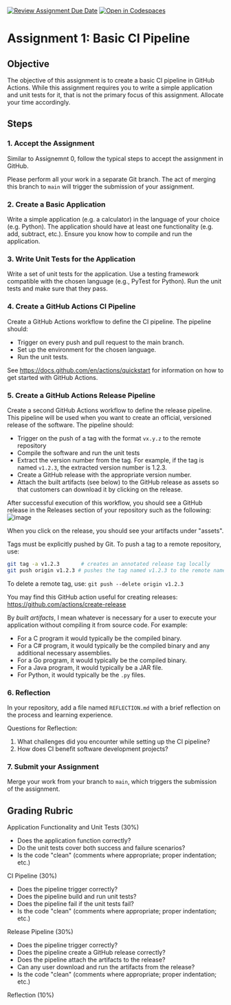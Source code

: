 [![Review Assignment Due Date](https://classroom.github.com/assets/deadline-readme-button-24ddc0f5d75046c5622901739e7c5dd533143b0c8e959d652212380cedb1ea36.svg)](https://classroom.github.com/a/JzgqJ4dG)
[![Open in Codespaces](https://classroom.github.com/assets/launch-codespace-7f7980b617ed060a017424585567c406b6ee15c891e84e1186181d67ecf80aa0.svg)](https://classroom.github.com/open-in-codespaces?assignment_repo_id=13470142)
# Assignment 1: Basic CI Pipeline

## Objective

The objective of this assignment is to create a basic CI pipeline in GitHub Actions.
While this assignment requires you to write a simple application and unit tests
for it, that is not the primary focus of this assignment.  Allocate your time
accordingly.

## Steps

### 1. Accept the Assignment

Similar to Assignemnt 0, follow the typical steps to accept the assignment in
GitHub.

Please perform all your work in a separate Git branch.  The act of merging this
branch to `main` will trigger the submission of your assignment.

### 2. Create a Basic Application

Write a simple application (e.g. a calculator) in the language of your choice (e.g. Python).
The application should have at least one functionality (e.g. add, subtract, etc.).  Ensure
you know how to compile and run the application.

### 3. Write Unit Tests for the Application

Write a set of unit tests for the application.  Use a testing framework compatible with the
chosen language (e.g., PyTest for Python).  Run the unit tests and make sure that they pass.

### 4. Create a GitHub Actions CI Pipeline

Create a GitHub Actions workflow to define the CI pipeline.  The pipeline should:
- Trigger on every push and pull request to the main branch.
- Set up the environment for the chosen language.
- Run the unit tests.

See https://docs.github.com/en/actions/quickstart for information on how to get started
with GitHub Actions.

### 5. Create a GitHub Actions Release Pipeline

Create a second GitHub Actions workflow to define the release pipeline.  This pipeline will
be used when you want to create an official, versioned release of the software.  The pipeline
should:
- Trigger on the push of a tag with the format `vx.y.z` to the remote repository
- Compile the software and run the unit tests
- Extract the version number from the tag.  For example, if the tag is named `v1.2.3`, the
  extracted version number is 1.2.3.
- Create a GitHub release with the appropriate version number.
- Attach the built artifacts (see below) to the GitHub release as assets so that customers
  can download it by clicking on the release.

After successful execution of this workflow, you should see a GitHub release in the
Releases section of your repository such as the following:
![image](https://github.com/depaul-se441-winter2024/assignment1/assets/482551/0bb1cc65-cf58-45fb-a60c-94b3765fb782)

When you click on the release, you should see your artifacts under "assets".

Tags must be explicitly pushed by Git.  To push a tag to a remote repository, use:
```sh
git tag -a v1.2.3       # creates an annotated release tag locally
git push origin v1.2.3 # pushes the tag named v1.2.3 to the remote named origin
```

To delete a remote tag, use:
`git push --delete origin v1.2.3`

You may find this GitHub action useful for creating releases: https://github.com/actions/create-release

By _built artifacts_, I mean whatever is necessary for a user to execute your application without
compiling it from source code.  For example:
- For a C program it would typically be the compiled binary.
- For a C# program, it would typically be the compiled binary and any additional necessary assemblies.
- For a Go program, it would typically be the compiled binary.
- For a Java program, it would typically be a JAR file.
- For Python, it would typically be the `.py` files.

### 6. Reflection

In your repository, add a file named `REFLECTION.md` with a brief reflection on the process and
learning experience.

Questions for Reflection:
1. What challenges did you encounter while setting up the CI pipeline?
2. How does CI benefit software development projects?

### 7. Submit your Assignment

Merge your work from your branch to `main`, which triggers the submission of the assignment.

## Grading Rubric

Application Functionality and Unit Tests (30%)
- Does the application function correctly?
- Do the unit tests cover both success and failure scenarios?
- Is the code "clean" (comments where appropriate; proper indentation; etc.)

CI Pipeline (30%)
- Does the pipeline trigger correctly?
- Does the pipeline build and run unit tests?
- Does the pipeline fail if the unit tests fail?
- Is the code "clean" (comments where appropriate; proper indentation; etc.)
 
Release Pipeline (30%)
- Does the pipeline trigger correctly?
- Does the pipeline create a GitHub release correctly?
- Does the pipeline attach the artifacts to the release?
- Can any user download and run the artifacts from the release?
- Is the code "clean" (comments where appropriate; proper indentation; etc.)

Reflection (10%)
